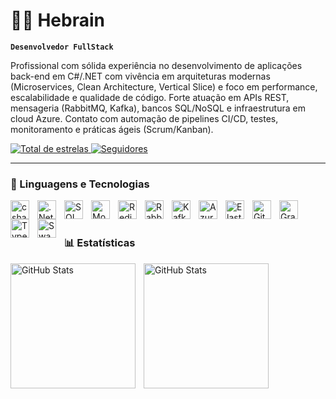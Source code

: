 # 👨‍💻 Hebrain

**`Desenvolvedor FullStack`**

Profissional com sólida experiência no desenvolvimento de aplicações back-end em C#/.NET com vivência em arquiteturas modernas (Microservices, Clean Architecture, Vertical Slice) e foco em performance, escalabilidade e qualidade de código. Forte atuação em APIs REST, mensageria (RabbitMQ, Kafka), bancos SQL/NoSQL e infraestrutura em cloud Azure. Contato com automação de pipelines CI/CD, testes, monitoramento e práticas ágeis (Scrum/Kanban).

<p align="left">
    <a href="https://github.com/Hebrain?tab=repositories&sort=stargazers">
        <img 
            alt="Total de estrelas" 
            title="Total de estrelas GitHub" 
            src="https://custom-icon-badges.demolab.com/github/stars/Hebrain?color=55960c&style=for-the-badge&labelColor=488207&logo=star&label=estrelas"
        />
    </a>
    <a href="https://github.com/Hebrain?tab=followers">
        <img 
            alt="Seguidores" 
            title="Me siga no GitHub" 
            src="https://custom-icon-badges.demolab.com/github/followers/Hebrain?color=236ad3&labelColor=1155ba&style=for-the-badge&logo=github&label=Seguidores&logoColor=white"
        />
    </a>
</p>

---

### 🤖 Linguagens e Tecnologias

<img 
  align="left" 
  alt="csharp"
  title="C#" 
  width="30px" 
  style="padding-right: 10px;"
  src="https://cdn.jsdelivr.net/gh/devicons/devicon@latest/icons/csharp/csharp-original.svg" 
/>
<img 
  align="left" 
  alt=".Net"
  title=".Net" 
  width="30px" 
  style="padding-right: 10px;"
  src="https://cdn.jsdelivr.net/gh/devicons/devicon@latest/icons/dotnetcore/dotnetcore-original.svg"
/>
<img 
  align="left" 
  alt="SQL"
  title="SQL" 
  width="30px" 
  style="padding-right: 10px;"
  src="https://cdn.jsdelivr.net/gh/devicons/devicon@latest/icons/sqldeveloper/sqldeveloper-original.svg"
/>
<img 
  align="left" 
  alt="MongoDB"
  title="MongoDB" 
  width="30px" 
  style="padding-right: 10px;"
  src="https://cdn.jsdelivr.net/gh/devicons/devicon@latest/icons/mongodb/mongodb-plain-wordmark.svg"
/>
<img 
  align="left" 
  alt="Redis"
  title="Redis" 
  width="30px" 
  style="padding-right: 10px;"
  src="https://cdn.jsdelivr.net/gh/devicons/devicon@latest/icons/redis/redis-original.svg"
/>
<img 
  align="left" 
  alt="Rabbit"
  title="Rabbit" 
  width="30px" 
  style="padding-right: 10px;"
  src="https://cdn.jsdelivr.net/gh/devicons/devicon@latest/icons/rabbitmq/rabbitmq-original.svg"
/>
<img 
  align="left" 
  alt="Kafka"
  title="Kafka" 
  width="30px" 
  style="padding-right: 10px;"
  src="https://cdn.jsdelivr.net/gh/devicons/devicon@latest/icons/apachekafka/apachekafka-original.svg"
/>
<img 
  align="left" 
  alt="AzureCloud"
  title="AzureCloud" 
  width="30px" 
  style="padding-right: 10px;"
  src="https://cdn.jsdelivr.net/gh/devicons/devicon@latest/icons/azure/azure-original.svg"
/>
<img 
  align="left" 
  alt="Elasticsearch"
  title="Elasticsearch" 
  width="30px" 
  style="padding-right: 10px;"
  src="https://cdn.jsdelivr.net/gh/devicons/devicon@latest/icons/elasticsearch/elasticsearch-original.svg"
/>
<img 
  align="left" 
  alt="Git"
  title="Git" 
  width="30px" 
  style="padding-right: 10px;"
  src="https://cdn.jsdelivr.net/gh/devicons/devicon@latest/icons/git/git-original.svg"
/>
<img 
  align="left" 
  alt="Grafana"
  title="Grafana" 
  width="30px" 
  style="padding-right: 10px;"
  src="https://cdn.jsdelivr.net/gh/devicons/devicon@latest/icons/grafana/grafana-original.svg"
/>
<img 
  align="left" 
  alt="TypeScript"
  title="TypeScript" 
  width="30px" 
  style="padding-right: 10px;"
  src="https://cdn.jsdelivr.net/gh/devicons/devicon@latest/icons/typescript/typescript-original.svg"
/>
<img 
  align="left" 
  alt="Swagger"
  title="Swagger"
  width="30px" 
  style="padding-right: 10px;"
  src="https://cdn.jsdelivr.net/gh/devicons/devicon@latest/icons/swagger/swagger-original.svg"
/>
          
<br/>
<br/>

### 📊 Estatísticas

<p>
  <img 
    align="left" 
    alt="GitHub Stats" 
    height="200" 
    style="padding-right: 10px;" 
    src="https://github-readme-stats.vercel.app/api?username=Hebrain&show_icons=true&theme=tokyonight&include_all_commits=true&locale=pt-br" 
  />

<img 
      align="left" 
      alt="GitHub Stats" 
      height="200" 
      src="https://github-readme-stats.vercel.app/api/top-langs/?username=Hebrain&theme=tokyonight&layout=compact&custom_title=Tecnologias&langs_count=9" 
  />

</p>

          
